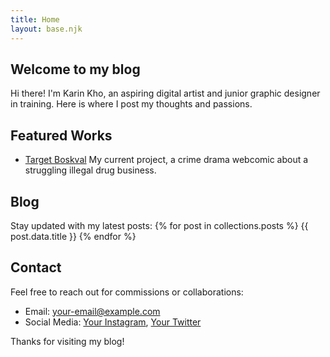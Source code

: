 ```yaml
---
title: Home
layout: base.njk
---
```


## Welcome to my blog
Hi there! I'm Karin Kho, an aspiring digital artist and junior graphic designer in training. Here is where I post my thoughts and passions.

## Featured Works
- [Target Boskval](targetboskval.webcomic.ws)
    My current project, a crime drama webcomic about a struggling illegal drug business.

## Blog
Stay updated with my latest posts:
{% for post in collections.posts %}
{{ post.data.title }}
{% endfor %}

## Contact
Feel free to reach out for commissions or collaborations:
- Email: [your-email@example.com](mailto:your-email@example.com)
- Social Media: [Your Instagram](link-to-instagram), [Your Twitter](link-to-twitter)


Thanks for visiting my blog!